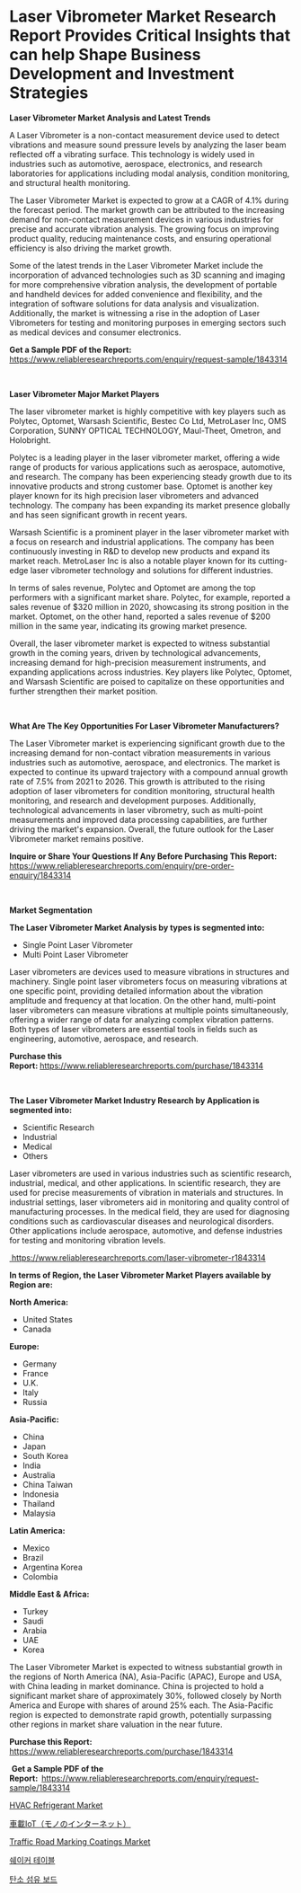 <p><h1>Laser Vibrometer Market Research Report Provides Critical Insights that can help Shape Business Development and Investment Strategies</h1></p><p><strong>Laser Vibrometer Market Analysis and Latest Trends</strong></p>
<p><p>A Laser Vibrometer is a non-contact measurement device used to detect vibrations and measure sound pressure levels by analyzing the laser beam reflected off a vibrating surface. This technology is widely used in industries such as automotive, aerospace, electronics, and research laboratories for applications including modal analysis, condition monitoring, and structural health monitoring.</p><p>The Laser Vibrometer Market is expected to grow at a CAGR of 4.1% during the forecast period. The market growth can be attributed to the increasing demand for non-contact measurement devices in various industries for precise and accurate vibration analysis. The growing focus on improving product quality, reducing maintenance costs, and ensuring operational efficiency is also driving the market growth.</p><p>Some of the latest trends in the Laser Vibrometer Market include the incorporation of advanced technologies such as 3D scanning and imaging for more comprehensive vibration analysis, the development of portable and handheld devices for added convenience and flexibility, and the integration of software solutions for data analysis and visualization. Additionally, the market is witnessing a rise in the adoption of Laser Vibrometers for testing and monitoring purposes in emerging sectors such as medical devices and consumer electronics.</p></p>
<p><strong>Get a Sample PDF of the Report:&nbsp;</strong> <a href="https://www.reliableresearchreports.com/enquiry/request-sample/1843314">https://www.reliableresearchreports.com/enquiry/request-sample/1843314</a></p>
<p>&nbsp;</p>
<p><strong>Laser Vibrometer Major Market Players</strong></p>
<p><p>The laser vibrometer market is highly competitive with key players such as Polytec, Optomet, Warsash Scientific, Bestec Co Ltd, MetroLaser Inc, OMS Corporation, SUNNY OPTICAL TECHNOLOGY, Maul-Theet, Ometron, and Holobright. </p><p>Polytec is a leading player in the laser vibrometer market, offering a wide range of products for various applications such as aerospace, automotive, and research. The company has been experiencing steady growth due to its innovative products and strong customer base. Optomet is another key player known for its high precision laser vibrometers and advanced technology. The company has been expanding its market presence globally and has seen significant growth in recent years. </p><p>Warsash Scientific is a prominent player in the laser vibrometer market with a focus on research and industrial applications. The company has been continuously investing in R&D to develop new products and expand its market reach. MetroLaser Inc is also a notable player known for its cutting-edge laser vibrometer technology and solutions for different industries. </p><p>In terms of sales revenue, Polytec and Optomet are among the top performers with a significant market share. Polytec, for example, reported a sales revenue of $320 million in 2020, showcasing its strong position in the market. Optomet, on the other hand, reported a sales revenue of $200 million in the same year, indicating its growing market presence. </p><p>Overall, the laser vibrometer market is expected to witness substantial growth in the coming years, driven by technological advancements, increasing demand for high-precision measurement instruments, and expanding applications across industries. Key players like Polytec, Optomet, and Warsash Scientific are poised to capitalize on these opportunities and further strengthen their market position.</p></p>
<p>&nbsp;</p>
<p><strong>What Are The Key Opportunities For Laser Vibrometer Manufacturers?</strong></p>
<p><p>The Laser Vibrometer market is experiencing significant growth due to the increasing demand for non-contact vibration measurements in various industries such as automotive, aerospace, and electronics. The market is expected to continue its upward trajectory with a compound annual growth rate of 7.5% from 2021 to 2026. This growth is attributed to the rising adoption of laser vibrometers for condition monitoring, structural health monitoring, and research and development purposes. Additionally, technological advancements in laser vibrometry, such as multi-point measurements and improved data processing capabilities, are further driving the market's expansion. Overall, the future outlook for the Laser Vibrometer market remains positive.</p></p>
<p><strong>Inquire or Share Your Questions If Any Before Purchasing This Report:</strong> <a href="https://www.reliableresearchreports.com/enquiry/pre-order-enquiry/1843314">https://www.reliableresearchreports.com/enquiry/pre-order-enquiry/1843314</a></p>
<p>&nbsp;</p>
<p><strong>Market Segmentation</strong></p>
<p><strong>The Laser Vibrometer Market Analysis by types is segmented into:</strong></p>
<p><ul><li>Single Point Laser Vibrometer</li><li>Multi Point Laser Vibrometer</li></ul></p>
<p><p>Laser vibrometers are devices used to measure vibrations in structures and machinery. Single point laser vibrometers focus on measuring vibrations at one specific point, providing detailed information about the vibration amplitude and frequency at that location. On the other hand, multi-point laser vibrometers can measure vibrations at multiple points simultaneously, offering a wider range of data for analyzing complex vibration patterns. Both types of laser vibrometers are essential tools in fields such as engineering, automotive, aerospace, and research.</p></p>
<p><strong>Purchase this Report:&nbsp;</strong><a href="https://www.reliableresearchreports.com/purchase/1843314">https://www.reliableresearchreports.com/purchase/1843314</a></p>
<p>&nbsp;</p>
<p><strong>The Laser Vibrometer Market Industry Research by Application is segmented into:</strong></p>
<p><ul><li>Scientific Research</li><li>Industrial</li><li>Medical</li><li>Others</li></ul></p>
<p><p>Laser vibrometers are used in various industries such as scientific research, industrial, medical, and other applications. In scientific research, they are used for precise measurements of vibration in materials and structures. In industrial settings, laser vibrometers aid in monitoring and quality control of manufacturing processes. In the medical field, they are used for diagnosing conditions such as cardiovascular diseases and neurological disorders. Other applications include aerospace, automotive, and defense industries for testing and monitoring vibration levels.</p></p>
<p><a href="https://www.reliableresearchreports.com/laser-vibrometer-r1843314">&nbsp;https://www.reliableresearchreports.com/laser-vibrometer-r1843314</a></p>
<p><strong>In terms of Region, the Laser Vibrometer Market Players available by Region are:</strong></p>
<p>
    <p> <strong> North America: </strong>
        <ul>
            <li>United States</li>
            <li>Canada</li>
        </ul>
        </p> 
    <p> <strong> Europe: </strong>
        <ul>
            <li>Germany</li>
            <li>France</li>
            <li>U.K.</li>
            <li>Italy</li>
            <li>Russia</li>
        </ul>
        </p> 
    <p> <strong> Asia-Pacific: </strong>
        <ul>
            <li>China</li>
            <li>Japan</li>
            <li>South Korea</li>
            <li>India</li>
            <li>Australia</li>
            <li>China Taiwan</li>
            <li>Indonesia</li>
            <li>Thailand</li>
            <li>Malaysia</li>
        </ul>
        </p> 
    <p> <strong> Latin America: </strong>
        <ul>
            <li>Mexico</li>
            <li>Brazil</li>
            <li>Argentina Korea</li>
            <li>Colombia</li>
        </ul>
        </p> 
    <p> <strong> Middle East & Africa: </strong>
        <ul>
            <li>Turkey</li>
            <li>Saudi</li>
            <li>Arabia</li>
            <li>UAE</li>
            <li>Korea</li>
        </ul>
    </p>
    </p>
<p><p>The Laser Vibrometer Market is expected to witness substantial growth in the regions of North America (NA), Asia-Pacific (APAC), Europe and USA, with China leading in market dominance. China is projected to hold a significant market share of approximately 30%, followed closely by North America and Europe with shares of around 25% each. The Asia-Pacific region is expected to demonstrate rapid growth, potentially surpassing other regions in market share valuation in the near future.</p></p>
<p><strong>Purchase this Report: </strong><a href="https://www.reliableresearchreports.com/purchase/1843314">https://www.reliableresearchreports.com/purchase/1843314</a></p>
<p>&nbsp;<strong>Get a Sample PDF of the Report:&nbsp;&nbsp;</strong><a href="https://www.reliableresearchreports.com/enquiry/request-sample/1843314">https://www.reliableresearchreports.com/enquiry/request-sample/1843314</a></p>
<p><strong></strong></p>
<p><p><a href="https://issuu.com/reportprime-2/docs/hvac-refrigerant-market-size-2030.pptx">HVAC Refrigerant Market</a></p><p><a href="https://github.com/nemesis2824/Market-Research-Report-List-1/blob/main/376556937268.md">車載IoT（モノのインターネット）</a></p><p><a href="https://issuu.com/reportprime-2/docs/traffic-road-marking-coatings-market-size-2030.ppt">Traffic Road Marking Coatings Market</a></p><p><a href="https://github.com/rsg307664904/Market-Research-Report-List-1/blob/main/413056333294.md">쉐이커 테이블</a></p><p><a href="https://github.com/PercyHagernes9778/Market-Research-Report-List-1/blob/main/505872533295.md">탄소 섬유 보드</a></p></p>